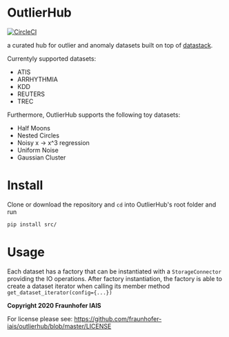 # OutlierHub

[![CircleCI](https://circleci.com/gh/fraunhofer-iais/outlierhub.svg?style=svg)](https://circleci.com/gh/fraunhofer-iais/outlierhub)


a curated hub for outlier and anomaly datasets built on top of [datastack](https://github.com/le1nux/datastack).

Currentyly supported datasets:

* ATIS
* ARRHYTHMIA
* KDD
* REUTERS
* TREC

Furthermore, OutlierHub supports the following toy datasets:

* Half Moons
* Nested Circles
* Noisy x -> x^3 regression
* Uniform Noise
* Gaussian Cluster

# Install 

Clone or download the repository and `cd` into OutlierHub's root folder and run

```bash
pip install src/
```

# Usage

Each dataset has a factory that can be instantiated with a `StorageConnector` providing the IO operations. 
After factory instantiation, the factory is able to create a dataset iterator when calling its member method `get_dataset_iterator(config={...})`  

**Copyright 2020 Fraunhofer IAIS**

For license please see: https://github.com/fraunhofer-iais/outlierhub/blob/master/LICENSE
